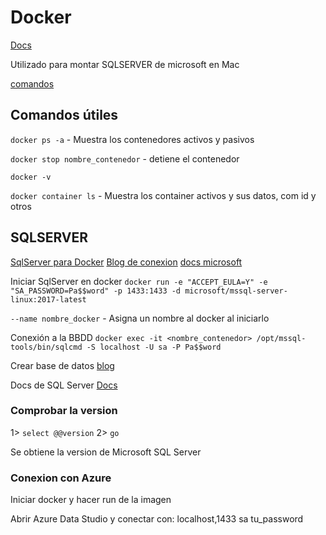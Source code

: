 # Docker

[Docs](https://docs.docker.com/docker-for-mac/)

Utilizado para montar SQLSERVER de microsoft en Mac


[comandos](https://docs.docker.com/engine/reference/commandline/stop/)

## Comandos útiles

`docker ps -a` - Muestra los contenedores activos y pasivos

`docker stop nombre_contenedor` - detiene el contenedor

`docker -v`

`docker container ls` - Muestra los container activos y sus datos, com id y otros

## SQLSERVER

[SqlServer para Docker](https://hub.docker.com/_/microsoft-mssql-server)
[Blog de conexion](https://dockertips.com/ms_sql_server)
[docs microsoft](https://docs.microsoft.com/en-us/sql/azure-data-studio/quickstart-sql-server?view=sql-server-2017)

Iniciar SqlServer en docker
`docker run -e "ACCEPT_EULA=Y" -e "SA_PASSWORD=Pa$$word" -p 1433:1433 -d microsoft/mssql-server-linux:2017-latest`

`--name nombre_docker` - Asigna un nombre al docker al iniciarlo

Conexión a la BBDD
`docker exec -it <nombre_contenedor> /opt/mssql-tools/bin/sqlcmd -S localhost -U sa -P Pa$$word`

Crear base de datos
[blog](https://database.guide/create-a-sql-server-database-with-azure-data-studio/)

Docs de SQL Server
[Docs](https://www.sqlservertutorial.net/sql-server-basics/sql-server-foreign-key/)

### Comprobar la version
1> `select @@version`
2> `go`

Se obtiene la version de Microsoft SQL Server

### Conexion con Azure

Iniciar docker y hacer run de la imagen

Abrir Azure Data Studio y conectar con:
  localhost,1433
  sa
  tu_password


